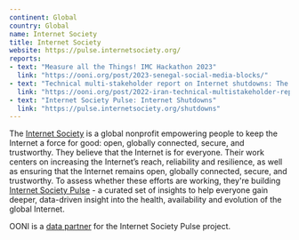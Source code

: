 ```yaml
---
continent: Global
country: Global
name: Internet Society
title: Internet Society
website: https://pulse.internetsociety.org/
reports:
- text: "Measure all the Things! IMC Hackathon 2023"
  link: "https://ooni.org/post/2023-senegal-social-media-blocks/"
- text: "Technical multi-stakeholder report on Internet shutdowns: The case of Iran amid autumn 2022 protests"
  link: "https://ooni.org/post/2022-iran-technical-multistakeholder-report/"
- text: "Internet Society Pulse: Internet Shutdowns"
  link: "https://pulse.internetsociety.org/shutdowns"
---
```


The [Internet Society](https://www.internetsociety.org/) is a global nonprofit empowering people to keep the Internet a force for good: open, globally connected, secure, and trustworthy. They believe that the Internet is for everyone. Their work centers on increasing the Internet’s reach, reliability and resilience, as well as ensuring that the Internet remains open, globally connected, secure, and trustworthy. To assess whether these efforts are working, they're building [Internet Society Pulse](https://pulse.internetsociety.org/shutdowns) - a curated set of insights to help everyone gain deeper, data-driven insight into the health, availability and evolution of the global Internet. 

OONI is a [data partner](https://pulse.internetsociety.org/partners) for the Internet Society Pulse project. 
